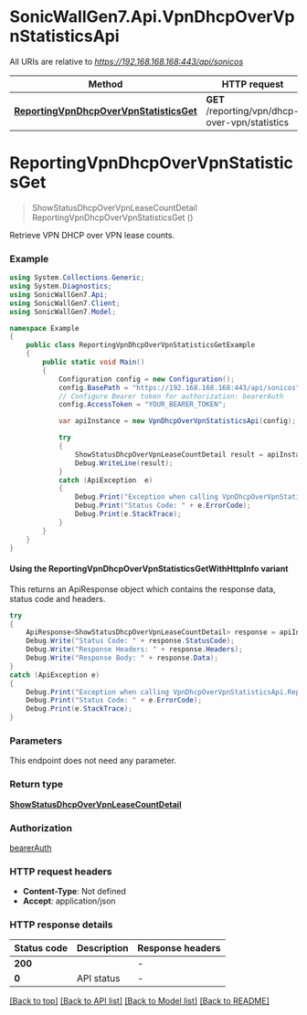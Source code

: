 # SonicWallGen7.Api.VpnDhcpOverVpnStatisticsApi

All URIs are relative to *https://192.168.168.168:443/api/sonicos*

| Method | HTTP request | Description |
|--------|--------------|-------------|
| [**ReportingVpnDhcpOverVpnStatisticsGet**](VpnDhcpOverVpnStatisticsApi.md#reportingvpndhcpovervpnstatisticsget) | **GET** /reporting/vpn/dhcp-over-vpn/statistics |  |

<a id="reportingvpndhcpovervpnstatisticsget"></a>
# **ReportingVpnDhcpOverVpnStatisticsGet**
> ShowStatusDhcpOverVpnLeaseCountDetail ReportingVpnDhcpOverVpnStatisticsGet ()



Retrieve VPN DHCP over VPN lease counts.

### Example
```csharp
using System.Collections.Generic;
using System.Diagnostics;
using SonicWallGen7.Api;
using SonicWallGen7.Client;
using SonicWallGen7.Model;

namespace Example
{
    public class ReportingVpnDhcpOverVpnStatisticsGetExample
    {
        public static void Main()
        {
            Configuration config = new Configuration();
            config.BasePath = "https://192.168.168.168:443/api/sonicos";
            // Configure Bearer token for authorization: bearerAuth
            config.AccessToken = "YOUR_BEARER_TOKEN";

            var apiInstance = new VpnDhcpOverVpnStatisticsApi(config);

            try
            {
                ShowStatusDhcpOverVpnLeaseCountDetail result = apiInstance.ReportingVpnDhcpOverVpnStatisticsGet();
                Debug.WriteLine(result);
            }
            catch (ApiException  e)
            {
                Debug.Print("Exception when calling VpnDhcpOverVpnStatisticsApi.ReportingVpnDhcpOverVpnStatisticsGet: " + e.Message);
                Debug.Print("Status Code: " + e.ErrorCode);
                Debug.Print(e.StackTrace);
            }
        }
    }
}
```

#### Using the ReportingVpnDhcpOverVpnStatisticsGetWithHttpInfo variant
This returns an ApiResponse object which contains the response data, status code and headers.

```csharp
try
{
    ApiResponse<ShowStatusDhcpOverVpnLeaseCountDetail> response = apiInstance.ReportingVpnDhcpOverVpnStatisticsGetWithHttpInfo();
    Debug.Write("Status Code: " + response.StatusCode);
    Debug.Write("Response Headers: " + response.Headers);
    Debug.Write("Response Body: " + response.Data);
}
catch (ApiException e)
{
    Debug.Print("Exception when calling VpnDhcpOverVpnStatisticsApi.ReportingVpnDhcpOverVpnStatisticsGetWithHttpInfo: " + e.Message);
    Debug.Print("Status Code: " + e.ErrorCode);
    Debug.Print(e.StackTrace);
}
```

### Parameters
This endpoint does not need any parameter.
### Return type

[**ShowStatusDhcpOverVpnLeaseCountDetail**](ShowStatusDhcpOverVpnLeaseCountDetail.md)

### Authorization

[bearerAuth](../README.md#bearerAuth)

### HTTP request headers

 - **Content-Type**: Not defined
 - **Accept**: application/json


### HTTP response details
| Status code | Description | Response headers |
|-------------|-------------|------------------|
| **200** |  |  -  |
| **0** | API status |  -  |

[[Back to top]](#) [[Back to API list]](../README.md#documentation-for-api-endpoints) [[Back to Model list]](../README.md#documentation-for-models) [[Back to README]](../README.md)

